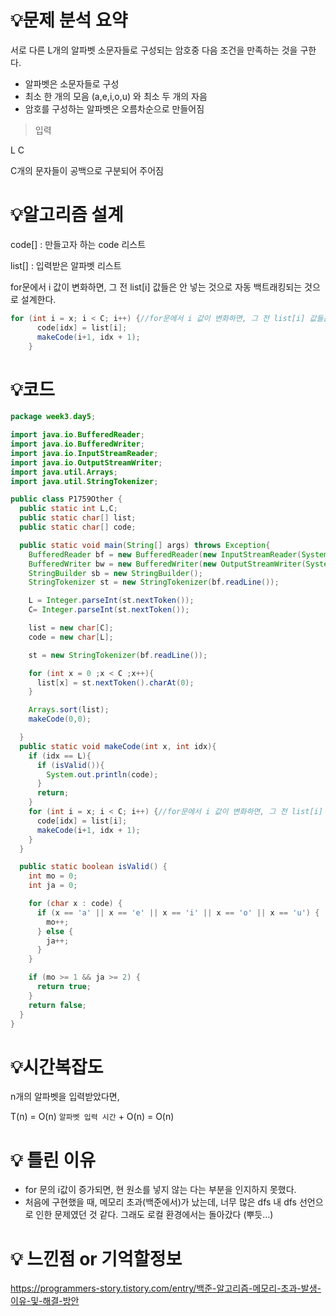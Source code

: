 # 💡**문제 분석 요약**

서로 다른 L개의 알파벳 소문자들로 구성되는 암호중 다음 조건을 만족하는 것을 구한다.

- 알파벳은 소문자들로 구성
- 최소 한 개의 모음 (a,e,i,o,u) 와 최소 두 개의 자음
- 암호를 구성하는 알파벳은 오름차순으로 만들어짐

>입력

L C

C개의 문자들이 공백으로 구분되어 주어짐

# 💡**알고리즘 설계**

code[] : 만들고자 하는 code 리스트

list[] : 입력받은 알파벳 리스트

for문에서 i 값이 변화하면, 그 전 list[i] 값들은 안 넣는 것으로 자동 백트래킹되는 것으로 설계한다.

```java
for (int i = x; i < C; i++) {//for문에서 i 값이 변화하면, 그 전 list[i] 값들은 안 넣는 것으로 자동 백트래킹
      code[idx] = list[i];
      makeCode(i+1, idx + 1);
    }
```

# 💡코드

```java
package week3.day5;

import java.io.BufferedReader;
import java.io.BufferedWriter;
import java.io.InputStreamReader;
import java.io.OutputStreamWriter;
import java.util.Arrays;
import java.util.StringTokenizer;

public class P1759Other {
  public static int L,C;
  public static char[] list;
  public static char[] code;

  public static void main(String[] args) throws Exception{
    BufferedReader bf = new BufferedReader(new InputStreamReader(System.in));
    BufferedWriter bw = new BufferedWriter(new OutputStreamWriter(System.out));
    StringBuilder sb = new StringBuilder();
    StringTokenizer st = new StringTokenizer(bf.readLine());

    L = Integer.parseInt(st.nextToken());
    C= Integer.parseInt(st.nextToken());

    list = new char[C];
    code = new char[L];

    st = new StringTokenizer(bf.readLine());

    for (int x = 0 ;x < C ;x++){
      list[x] = st.nextToken().charAt(0);
    }

    Arrays.sort(list);
    makeCode(0,0);

  }
  public static void makeCode(int x, int idx){
    if (idx == L){
      if (isValid()){
        System.out.println(code);
      }
      return;
    }
    for (int i = x; i < C; i++) {//for문에서 i 값이 변화하면, 그 전 list[i] 값들은 안 넣는 것으로 자동 백트래킹
      code[idx] = list[i];
      makeCode(i+1, idx + 1);
    }
  }

  public static boolean isValid() {
    int mo = 0;
    int ja = 0;

    for (char x : code) {
      if (x == 'a' || x == 'e' || x == 'i' || x == 'o' || x == 'u') {
        mo++;
      } else {
        ja++;
      }
    }

    if (mo >= 1 && ja >= 2) {
      return true;
    }
    return false;
  }
}

```

# 💡시간복잡도

n개의 알파벳을 입력받았다면,

T(n) = O(n) `알파벳 입력 시간` + O(n)  = O(n)

# 💡 틀린 이유

- for 문의 i값이 증가되면, 현 원소를 넣지 않는 다는 부분을 인지하지 못했다.
- 처음에 구현했을 때, 메모리 초과(백준에서)가 났는데, 너무 많은 dfs 내 dfs 선언으로 인한 문제였던 것 같다. 그래도 로컬 환경에서는 돌아갔다 (뿌듯…)

# 💡 느낀점 or 기억할정보

https://programmers-story.tistory.com/entry/백준-알고리즘-메모리-초과-발생-이유-및-해결-방안